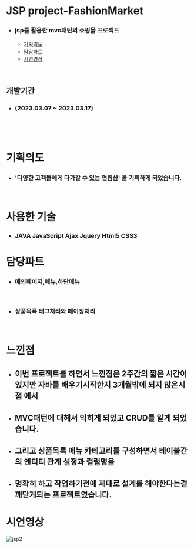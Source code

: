 # JSP project-FashionMarket
- ### jsp를 활용한 mvc패턴의 쇼핑몰 프로젝트
  - [기획의도](#기획의도)
  - [담당파트](#담당파트)
  - [시연영상](#시연영상)

<br/>

## 개발기간 
 
- ### (2023.03.07 ~ 2023.03.17)

  <br/>

<br/>

# 기획의도
- ### '다양한 고객들에게 다가갈 수 있는 편집샵' 을 기획하게 되었습니다.
<br/>

# 사용한 기술

- ### JAVA JavaScript Ajax Jquery Html5 CSS3

# 담당파트

- ### 메인페이지,메뉴,하단메뉴
<br/>

- ### 상품목록 태그처리와 페이징처리

<br/>

# 느낀점
- ## 이번 프로젝트를 하면서 느낀점은 2주간의 짧은 시간이었지만 자바를 배우기시작한지 3개월밖에 되지 않은시점 에서
- ## MVC패턴에 대해서 익히게 되었고 CRUD를 알게 되었습니다.
- ## 그리고 상품목록 메뉴 카테고리를 구성하면서 테이블간의 엔티티 관계 설정과 컬럼명을 
- ## 명확히 하고 작업하기전에 제대로 설계를 해야한다는걸 깨닫게되는 프로젝트였습니다.

# 시연영상
![jsp2](https://github.com/gydn123/project/assets/121388591/4c235471-30b5-4bec-a9aa-fc31f46f3bc5)
